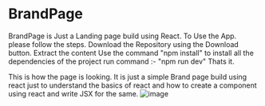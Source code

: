 # BrandPage
BrandPage is Just a Landing page build using React.
To Use the App. please follow the steps.
Download the Repository using the Download button.
Extract the content
Use the command "npm install" to install all the dependencies of the project
run command :- "npm run dev"
Thats it.


This is how the page is looking. It is just a simple Brand page build using react just to understand the basics of react and how to create a component using react and write JSX for the same.
![image](https://github.com/dhankhardeepak/BrandPage/assets/58414233/aed4e8a9-3b9a-4aa6-befa-57c2414ab5d0)
